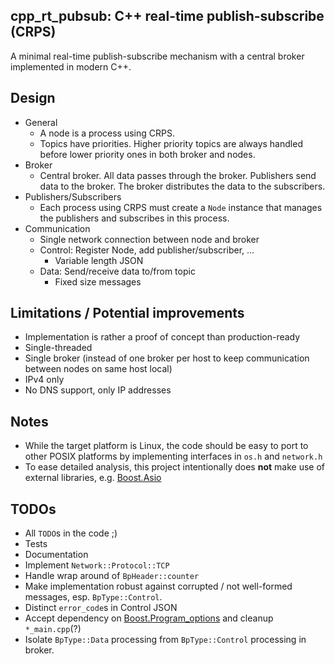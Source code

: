 cpp_rt_pubsub: C++ real-time publish-subscribe (CRPS)
-----------------------------------------------------
A minimal real-time publish-subscribe mechanism with a central broker implemented in modern C++.

Design
------
* General
  * A node is a process using CRPS.
  * Topics have priorities. Higher priority topics are always handled before lower priority ones in both broker and nodes.
* Broker
  * Central broker. All data passes through the broker. Publishers send data to the broker. The broker distributes the data to the subscribers.
* Publishers/Subscribers
  * Each process using CRPS must create a `Node` instance that manages the publishers and subscribes in this process.
* Communication
  * Single network connection between node and broker
  * Control: Register Node, add publisher/subscriber, ...
    * Variable length JSON
  * Data: Send/receive data to/from topic
    * Fixed size messages

Limitations / Potential improvements
------------------------------------
* Implementation is rather a proof of concept than production-ready
* Single-threaded
* Single broker (instead of one broker per host to keep communication between nodes on same host local)
* IPv4 only
* No DNS support, only IP addresses

Notes
-----
* While the target platform is Linux, the code should be easy to port to other POSIX platforms by implementing interfaces in `os.h` and `network.h`
* To ease detailed analysis, this project intentionally does **not** make use of external libraries, e.g. [Boost.Asio](http://boost.org/libs/asio/)

TODOs
-----
* All `TODO`s in the code ;)
* Tests
* Documentation
* Implement `Network::Protocol::TCP`
* Handle wrap around of `BpHeader::counter`
* Make implementation robust against corrupted / not well-formed messages, esp. `BpType::Control`.
* Distinct `error_code`s in Control JSON
* Accept dependency on [Boost.Program_options](https://www.boost.org/libs/program_options) and cleanup `*_main.cpp`(?)
* Isolate `BpType::Data` processing from `BpType::Control` processing in broker.